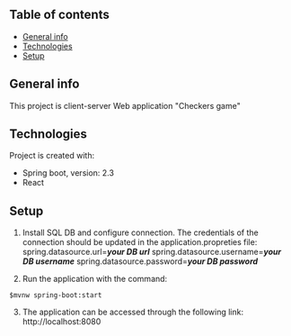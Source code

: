 ## Table of contents
* [General info](#general-info)
* [Technologies](#technologies)
* [Setup](#setup)

## General info
This project is client-server Web application "Checkers game"

## Technologies
Project is created with:
* Spring boot, version: 2.3
* React

## Setup
1. Install SQL DB and configure connection.
The credentials of the connection should be updated in the application.propreties file:
spring.datasource.url=***your DB url***
spring.datasource.username=***your DB username***
spring.datasource.password=***your DB password***

2. Run the application with the command:
```
$mvnw spring-boot:start
```

3. The application can be accessed through the following link: http://localhost:8080

